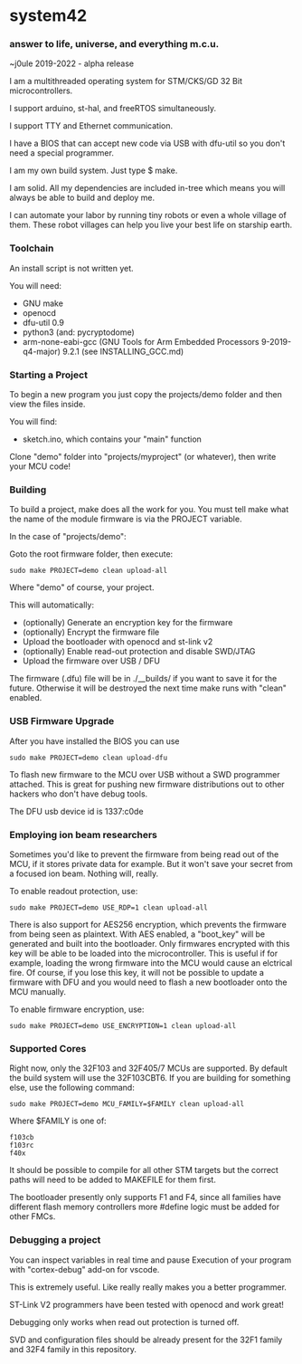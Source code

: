 # system42
### answer to life, universe, and everything m.c.u.

~j0ule 2019-2022 - alpha release

I am a multithreaded operating 
system for STM/CKS/GD 32 Bit 
microcontrollers.

I support arduino, st-hal, 
and freeRTOS simultaneously.

I support TTY and Ethernet
communication.

I have a BIOS that can accept 
new code via USB with dfu-util 
so you don't need a special 
programmer.

I am my own build system. Just 
type $ make.

I am solid. All my dependencies 
are included in-tree which means 
you will always be able to build 
and deploy me.

I can automate your labor by 
running tiny robots or even a 
whole village of them. These robot 
villages can help you live your 
best life on starship earth.


### Toolchain

An install script is not written yet. 

You will need:

- GNU make
- openocd
- dfu-util 0.9
- python3 (and: pycryptodome)
- arm-none-eabi-gcc (GNU Tools for Arm Embedded Processors 9-2019-q4-major) 9.2.1 (see INSTALLING_GCC.md)


### Starting a Project

To begin a new program you just copy 
the projects/demo folder and then view
the files inside. 

You will find:

- sketch.ino, which contains your "main" function

Clone "demo" folder into "projects/myproject" (or whatever), 
then write your MCU code!


### Building

To build a project, make does all 
the work for you. You must tell make
what the name of the module firmware 
is via the PROJECT variable. 

In the case of "projects/demo":

Goto the root firmware folder, 
then execute:

    sudo make PROJECT=demo clean upload-all

Where "demo" of course, your project.

This will automatically: 

- (optionally) Generate an encryption key for the firmware
- (optionally) Encrypt the firmware file
- Upload the bootloader with openocd and st-link v2
- (optionally) Enable read-out protection and disable SWD/JTAG
- Upload the firmware over USB / DFU 

The firmware (.dfu) file will be 
in ./__builds/<project> if you want 
to save it for the future. Otherwise 
it will be destroyed the next time 
make runs with "clean" enabled.


### USB Firmware Upgrade

After you have installed the BIOS
you can use     

    sudo make PROJECT=demo clean upload-dfu

To flash new firmware to the MCU 
over USB without a SWD programmer 
attached. This is great for pushing 
new firmware distributions out to 
other hackers who don't have debug
tools.

The DFU usb device id is 1337:c0de


### Employing ion beam researchers

Sometimes you'd like to prevent the 
firmware from being read out of the 
MCU, if it stores private data for
example. But it won't save your 
secret from a focused ion beam. 
Nothing will, really.

To enable readout protection, use:

    sudo make PROJECT=demo USE_RDP=1 clean upload-all

There is also support for AES256 
encryption, which prevents the 
firmware from being seen as 
plaintext. With AES enabled, 
a "boot_key" will be generated and 
built into the bootloader. 
Only firmwares encrypted with this 
key will be able to be loaded into 
the microcontroller. This is useful 
if for example, loading the wrong 
firmware into the MCU would cause 
an elctrical fire. Of course, if 
you lose this key, it will not be 
possible to update a firmware with 
DFU and you would need to flash a 
new bootloader onto the MCU manually.

To enable firmware encryption, use:

    sudo make PROJECT=demo USE_ENCRYPTION=1 clean upload-all

    
### Supported Cores

Right now, only the 32F103 and 
32F405/7 MCUs are supported. By 
default the build system will use 
the 32F103CBT6. If you are building 
for something else, use the 
following command:

    sudo make PROJECT=demo MCU_FAMILY=$FAMILY clean upload-all

Where $FAMILY is one of:

    f103cb
    f103rc
    f40x
    
It should be possible to compile for 
all other STM targets but the correct 
paths will need to be added to MAKEFILE
for them first.
    
The bootloader presently only supports
F1 and F4, since all families have
different flash memory controllers 
more #define logic must be added for 
other FMCs.

    
### Debugging a project

You can inspect variables in real 
time and pause Execution of your 
program with "cortex-debug" add-on 
for vscode. 

This is extremely useful. Like really
really makes you a better programmer. 

ST-Link V2 programmers have been tested with 
openocd and work great!

Debugging only works when read out 
protection is turned off. 

SVD and configuration files should 
be already present for the 32F1 
family and 32F4 family in this 
repository.
